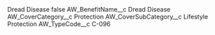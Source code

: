 <?xml version="1.0" encoding="UTF-8"?>
<CustomMetadata xmlns="http://soap.sforce.com/2006/04/metadata" xmlns:xsi="http://www.w3.org/2001/XMLSchema-instance" xmlns:xsd="http://www.w3.org/2001/XMLSchema">
    <label>Dread Disease</label>
    <protected>false</protected>
    <values>
        <field>AW_BenefitName__c</field>
        <value xsi:type="xsd:string">Dread Disease</value>
    </values>
    <values>
        <field>AW_CoverCategory__c</field>
        <value xsi:type="xsd:string">Protection</value>
    </values>
    <values>
        <field>AW_CoverSubCategory__c</field>
        <value xsi:type="xsd:string">Lifestyle Protection</value>
    </values>
    <values>
        <field>AW_TypeCode__c</field>
        <value xsi:type="xsd:string">C-096</value>
    </values>
</CustomMetadata>
